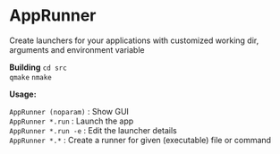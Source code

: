 # AppRunner
Create launchers for your applications with customized working dir, arguments and environment variable

**Building**
  `cd src`  
  `qmake` 
  `nmake`



**Usage:**

  `AppRunner (noparam)`     : Show GUI  
  `AppRunner *.run`       : Launch the app  
  `AppRunner *.run -e`    : Edit the launcher details  
  `AppRunner *.*`         : Create a runner for given (executable) file or command  
  
